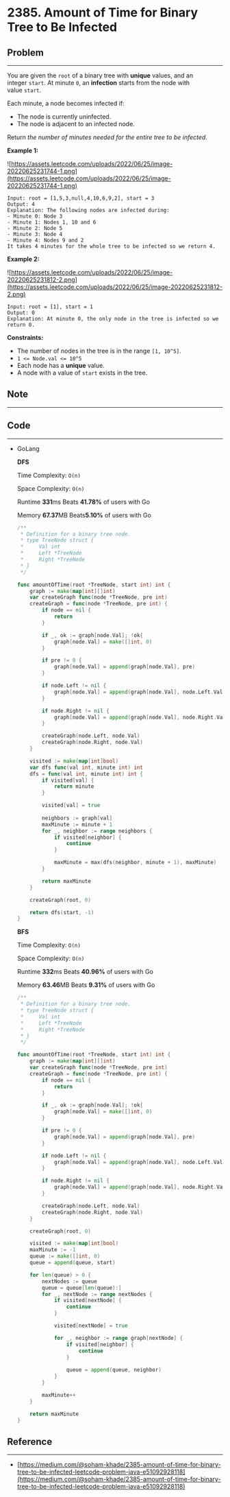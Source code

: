 # 2385. Amount of Time for Binary Tree to Be Infected

## Problem

---

You are given the `root` of a binary tree with **unique** values, and an integer `start`. At minute `0`, an **infection** starts from the node with value `start`.

Each minute, a node becomes infected if:

- The node is currently uninfected.
- The node is adjacent to an infected node.

Return *the number of minutes needed for the entire tree to be infected.*

**Example 1:**

![https://assets.leetcode.com/uploads/2022/06/25/image-20220625231744-1.png](https://assets.leetcode.com/uploads/2022/06/25/image-20220625231744-1.png)

```
Input: root = [1,5,3,null,4,10,6,9,2], start = 3
Output: 4
Explanation: The following nodes are infected during:
- Minute 0: Node 3
- Minute 1: Nodes 1, 10 and 6
- Minute 2: Node 5
- Minute 3: Node 4
- Minute 4: Nodes 9 and 2
It takes 4 minutes for the whole tree to be infected so we return 4.

```

**Example 2:**

![https://assets.leetcode.com/uploads/2022/06/25/image-20220625231812-2.png](https://assets.leetcode.com/uploads/2022/06/25/image-20220625231812-2.png)

```
Input: root = [1], start = 1
Output: 0
Explanation: At minute 0, the only node in the tree is infected so we return 0.

```

**Constraints:**

- The number of nodes in the tree is in the range `[1, 10^5]`.
- `1 <= Node.val <= 10^5`
- Each node has a **unique** value.
- A node with a value of `start` exists in the tree.

## Note

---

## Code

---

- GoLang
    
    **DFS**
    
    Time Complexity: `O(n)`
    
    Space Complexity: `O(n)`
    
    Runtime **331**ms Beats **41.78%** of users with Go
    
    Memory **67.37**MB Beats**5.10%** of users with Go
    
    ```go
    /**
     * Definition for a binary tree node.
     * type TreeNode struct {
     *     Val int
     *     Left *TreeNode
     *     Right *TreeNode
     * }
     */
    
    func amountOfTime(root *TreeNode, start int) int {
        graph := make(map[int][]int)
        var createGraph func(node *TreeNode, pre int)
        createGraph = func(node *TreeNode, pre int) {
            if node == nil {
                return
            }
    
            if _, ok := graph[node.Val]; !ok{
                graph[node.Val] = make([]int, 0)
            }
    
            if pre != 0 {
                graph[node.Val] = append(graph[node.Val], pre)
            }
    
            if node.Left != nil {
                graph[node.Val] = append(graph[node.Val], node.Left.Val)
            }
    
            if node.Right != nil {
                graph[node.Val] = append(graph[node.Val], node.Right.Val)
            }
    
            createGraph(node.Left, node.Val)
            createGraph(node.Right, node.Val)
        }
    
        visited := make(map[int]bool)
        var dfs func(val int, minute int) int
        dfs = func(val int, minute int) int {
            if visited[val] {
                return minute
            }
    
            visited[val] = true
            
            neighbors := graph[val]
            maxMinute := minute + 1
            for _, neighbor := range neighbors {
                if visited[neighbor] {
                    continue
                }
    
                maxMinute = max(dfs(neighbor, minute + 1), maxMinute)
            }
    
            return maxMinute
        }
    
        createGraph(root, 0)
    
        return dfs(start, -1)
    }
    ```
    
    **BFS**
    
    Time Complexity: `O(n)`
    
    Space Complexity: `O(n)`
    
    Runtime **332**ms Beats **40.96%** of users with Go
    
    Memory **63.46**MB Beats **9.31%** of users with Go
    
    ```go
    /**
     * Definition for a binary tree node.
     * type TreeNode struct {
     *     Val int
     *     Left *TreeNode
     *     Right *TreeNode
     * }
     */
    
    func amountOfTime(root *TreeNode, start int) int {
        graph := make(map[int][]int)
        var createGraph func(node *TreeNode, pre int)
        createGraph = func(node *TreeNode, pre int) {
            if node == nil {
                return
            }
    
            if _, ok := graph[node.Val]; !ok{
                graph[node.Val] = make([]int, 0)
            }
    
            if pre != 0 {
                graph[node.Val] = append(graph[node.Val], pre)
            }
    
            if node.Left != nil {
                graph[node.Val] = append(graph[node.Val], node.Left.Val)
            }
    
            if node.Right != nil {
                graph[node.Val] = append(graph[node.Val], node.Right.Val)
            }
    
            createGraph(node.Left, node.Val)
            createGraph(node.Right, node.Val)
        }
    
        createGraph(root, 0)
    
        visited := make(map[int]bool)
        maxMinute := -1
        queue := make([]int, 0)
        queue = append(queue, start)
    
        for len(queue) > 0 {
            nextNodes := queue
            queue = queue[len(queue):]
            for _, nextNode := range nextNodes {
                if visited[nextNode] {
                    continue
                }
    
                visited[nextNode] = true
    
                for _, neighbor := range graph[nextNode] {
                    if visited[neighbor] {
                        continue
                    }
                
                    queue = append(queue, neighbor)
                }
            }
    
            maxMinute++
        }
    
        return maxMinute
    }
    ```
    

## Reference

---

- [https://medium.com/@soham-khade/2385-amount-of-time-for-binary-tree-to-be-infected-leetcode-problem-java-e51092928118](https://medium.com/@soham-khade/2385-amount-of-time-for-binary-tree-to-be-infected-leetcode-problem-java-e51092928118)
